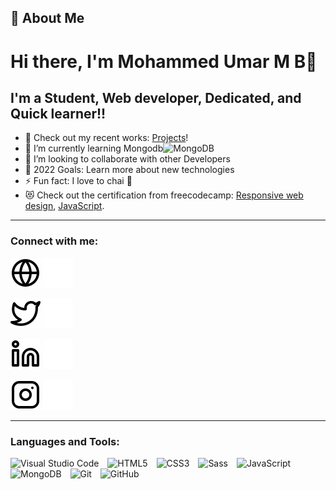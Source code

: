 ## 🚀 About Me

# Hi there, I'm Mohammed Umar M B👋
## I'm a Student, Web developer, Dedicated, and Quick learner!!

- 🔭 Check out my recent works: [Projects](https://github.com/umarshk-mb?tab=repositories)!
- 🌱 I’m currently learning Mongodb<img  alt="MongoDB" width="26px" src="https://cdn.jsdelivr.net/gh/devicons/devicon/icons/mongodb/mongodb-original.svg" style="padding-right:10px;" />
- 👯 I’m looking to collaborate with other Developers
- 🥅 2022 Goals: Learn more about new technologies
- ⚡ Fun fact: I love to chai 🤣
- 😻 Check out the certification from freecodecamp: [Responsive web design](https://www.freecodecamp.org/certification/fccfc37f447-0dc0-4435-ac76-33d42f53a6ef/responsive-web-design), [ JavaScript](https://www.freecodecamp.org/certification/fccfc37f447-0dc0-4435-ac76-33d42f53a6ef/javascript-algorithms-and-data-structures).

---

### Connect with me:

[![website](./img/globe-light.svg)](https://github.com/umarshk-mb#gh-light-mode-only)
[![website](./img/globe-dark.svg)](https://github.com/umarshk-mb#gh-dark-mode-only)
&nbsp;&nbsp;

[![website](./img/twitter-light.svg)](https://twitter.com/umarbvt_4430#gh-light-mode-only)
[![website](./img/twitter-dark.svg)](https://twitter.com/umarbvt_4430#gh-dark-mode-only)
&nbsp;&nbsp;

[![website](./img/linkedin-light.svg)](https://linkedin.com/in/umarmb#gh-light-mode-only)
[![website](./img/linkedin-dark.svg)](https://linkedin.com/in/umarmb#gh-dark-mode-only)
&nbsp;&nbsp;

[![website](./img/instagram-light.svg)](https://instagram.com/umar30_4#gh-light-mode-only)
[![website](./img/instagram-dark.svg)](https://instagram.com/umar30_4#gh-dark-mode-only)

---

### Languages and Tools:

<img alt="Visual Studio Code" width="26px" src="https://cdn.jsdelivr.net/gh/devicons/devicon/icons/vscode/vscode-original.svg" style="padding-right:10px;" />
<img  alt="HTML5" width="26px" src="https://cdn.jsdelivr.net/gh/devicons/devicon/icons/html5/html5-original.svg" style="padding-right:10px;" />
<img  alt="CSS3" width="26px" src="https://cdn.jsdelivr.net/gh/devicons/devicon/icons/css3/css3-original.svg" style="padding-right:10px;" />
<img  alt="Sass" width="26px" src="https://cdn.jsdelivr.net/gh/devicons/devicon/icons/sass/sass-original.svg" style="padding-right:10px;" />
<img  alt="JavaScript" width="26px" src="https://cdn.jsdelivr.net/gh/devicons/devicon/icons/javascript/javascript-original.svg" style="padding-right:10px;" />
<img alt="MongoDB" width="26px" src="https://cdn.jsdelivr.net/gh/devicons/devicon/icons/mongodb/mongodb-original.svg" style="padding-right:10px;" />
<img  alt="Git" width="26px" src="https://cdn.jsdelivr.net/gh/devicons/devicon/icons/git/git-original.svg" style="padding-right:10px;" />
<img  alt="GitHub" width="26px" src="https://user-images.githubusercontent.com/3369400/139447912-e0f43f33-6d9f-45f8-be46-2df5bbc91289.png" style="padding-right:10px;" />

<!--[<img align="left" alt="React" width="26px" src="https://cdn.jsdelivr.net/gh/devicons/devicon/icons/react/react-original.svg" style="padding-right:10px;" />][reactplaylist]
[<img align="left" alt="Gatsby" width="26px" src="https://cdn.jsdelivr.net/gh/devicons/devicon/icons/gatsby/gatsby-original.svg" style="padding-right:10px;" />][webdevplaylist]
[<img align="left" alt="GraphQL" width="26px" src="https://cdn.jsdelivr.net/gh/devicons/devicon/icons/graphql/graphql-plain.svg" style="padding-right:10px;" />][webdevplaylist]
[<img align="left" alt="Node.js" width="26px" src="https://cdn.jsdelivr.net/gh/devicons/devicon/icons/nodejs/nodejs-original.svg" style="padding-right:10px;" />][webdevplaylist]
[<img align="left" alt="MySQL" width="26px" src="https://cdn.jsdelivr.net/gh/devicons/devicon/icons/mysql/mysql-original.svg" style="padding-right:10px;" />][webdevplaylist]
[<img align="left" alt="Deno" width="26px" src="./img/deno-light.svg" style="padding-right:10px;" />][webdevplaylist]-->
<br />
<br />
